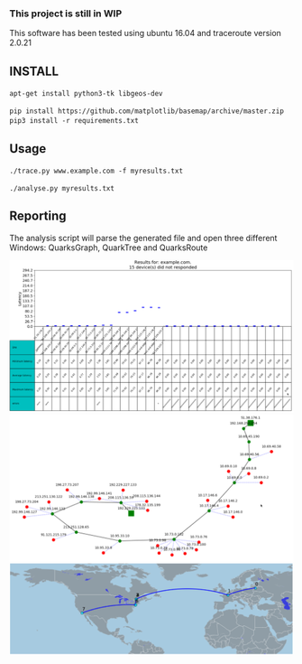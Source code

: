 ### This project is still in WIP
This software has been tested using ubuntu 16.04 and traceroute version 2.0.21
## INSTALL
`apt-get install python3-tk libgeos-dev`

`pip install https://github.com/matplotlib/basemap/archive/master.zip`
`pip3 install -r requirements.txt`

## Usage
`./trace.py www.example.com -f myresults.txt`

`./analyse.py myresults.txt`


## Reporting
The analysis script will parse the generated file and open three different Windows: QuarksGraph, QuarkTree and QuarksRoute

![Graph](https://github.com/jurelou/quarksroute/blob/master/examples/graph.png)
![Tree](https://github.com/jurelou/quarksroute/blob/master/examples/tree.png)
![Map](https://github.com/jurelou/quarksroute/blob/master/examples/map.png)
